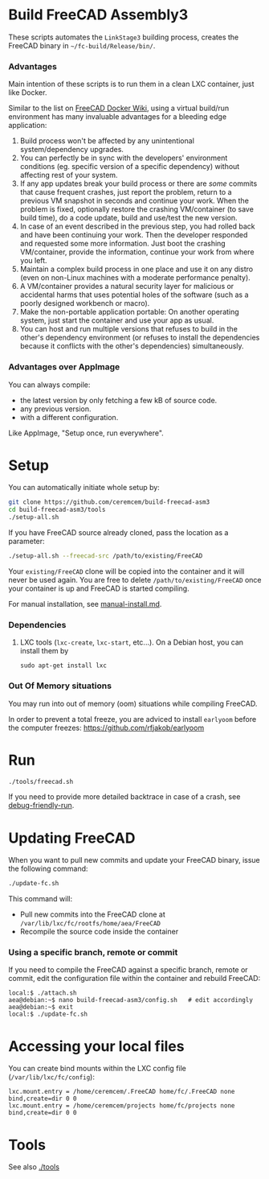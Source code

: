 # Build FreeCAD Assembly3

These scripts automates the `LinkStage3` building process, creates the FreeCAD binary in `~/fc-build/Release/bin/`. 

### Advantages 

Main intention of these scripts is to run them in a clean LXC container, just like Docker. 

Similar to the list on [FreeCAD Docker Wiki](https://wiki.freecadweb.org/Compile_on_Docker), using a virtual build/run environment has many invaluable advantages for a bleeding edge application:

1. Build process won't be affected by any unintentional system/dependency upgrades. 
2. You can perfectly be in sync with the developers' environment conditions (eg. specific version of a specific dependency) without affecting rest of your system.
3. If any app updates break your build process or there are *some* commits that cause frequent crashes, just report the problem, return to a previous VM snapshot in seconds and continue your work. When the problem is fixed, optionally restore the crashing VM/container (to save build time), do a code update, build and use/test the new version. 
4. In case of an event described in the previous step, you had rolled back and have been continuing your work. Then the developer responded and requested some more information. Just boot the crashing VM/container, provide the information, continue your work from where you left. 
5. Maintain a complex build process in one place and use it on any distro (even on non-Linux machines with a moderate performance penalty). 
6. A VM/container provides a natural security layer for malicious or accidental harms that uses potential holes of the software (such as a poorly designed workbench or macro).
7. Make the non-portable application portable: On another operating system, just start the container and use your app as usual. 
8. You can host and run multiple versions that refuses to build in the other's dependency environment (or refuses to install the dependencies because it conflicts with the other's dependencies) simultaneously. 

### Advantages over AppImage

You can always compile: 
* the latest version by only fetching a few kB of source code.
* any previous version. 
* with a different configuration. 

Like AppImage, "Setup once, run everywhere".

# Setup

You can automatically initiate whole setup by: 

```bash
git clone https://github.com/ceremcem/build-freecad-asm3
cd build-freecad-asm3/tools
./setup-all.sh
```

If you have FreeCAD source already cloned, pass the location as a parameter:

```bash
./setup-all.sh --freecad-src /path/to/existing/FreeCAD
```

Your `existing/FreeCAD` clone will be copied into the container and it will never be used again. You are free to delete `/path/to/existing/FreeCAD` once your container is up and FreeCAD is started compiling.


For manual installation, see [manual-install.md](./manual-install.md).

### Dependencies 

1. LXC tools (`lxc-create`, `lxc-start`, etc...). On a Debian host, you can install them by 

       sudo apt-get install lxc


### Out Of Memory situations 

You may run into out of memory (oom) situations while compiling FreeCAD.

In order to prevent a total freeze, you are adviced to install `earlyoom` before the computer freezes: https://github.com/rfjakob/earlyoom

# Run 

```bash
./tools/freecad.sh
```

If you need to provide more detailed backtrace in case of a crash, see [debug-friendly-run](./debug-friendly-run.md).

# Updating FreeCAD 

When you want to pull new commits and update your FreeCAD binary, issue the following command: 

```bash
./update-fc.sh
```

This command will:

* Pull new commits into the FreeCAD clone at `/var/lib/lxc/fc/rootfs/home/aea/FreeCAD`
* Recompile the source code inside the container

### Using a specific branch, remote or commit

If you need to compile the FreeCAD against a specific branch, remote or commit, edit the configuration file within the container and rebuild FreeCAD:

```console
local:$ ./attach.sh
aea@debian:~$ nano build-freecad-asm3/config.sh   # edit accordingly 
aea@debian:~$ exit 
local:$ ./update-fc.sh
```

# Accessing your local files 

You can create bind mounts within the LXC config file (`/var/lib/lxc/fc/config`): 

```
lxc.mount.entry = /home/ceremcem/.FreeCAD home/fc/.FreeCAD none bind,create=dir 0 0
lxc.mount.entry = /home/ceremcem/projects home/fc/projects none bind,create=dir 0 0
```

# Tools 

See also [./tools](./tools)

